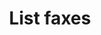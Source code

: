 ---
title: List faxes
excerpt: Returns a list of all fax numbers
api:
  file: sycle.json
  operationId: faxIndex
hidden: false
---